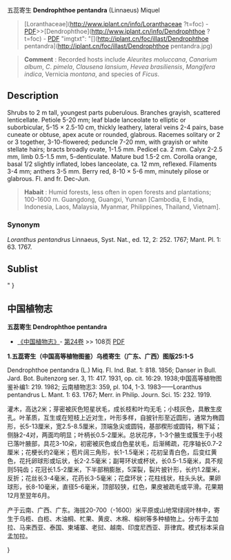 五蕊寄生 **Dendrophthoe pentandra** (Linnaeus) Miquel

> [Loranthaceae](http://www.iplant.cn/info/Loranthaceae ?t=foc) - [PDF](http://iplant.cn/foc/pdf/Loranthaceae.pdf)>>[Dendrophthoe](http://www.iplant.cn/info/Dendrophthoe ?t=foc) - [PDF](http://www.iplant.cn/foc/pdf/Dendrophthoe.pdf)
  "imgtxt": "[](http://iplant.cn/foc/illast/Dendrophthoe pentandra](http://iplant.cn/foc/illast/Dendrophthoe pentandra.jpg)

> **Comment** : 
> Recorded hosts include *Aleurites* *moluccana*, *Canarium* *album*, *C*. *pimela*, *Clausena* *lansium*, *Hevea* *brasiliensis*, *Mangifera* *indica*, Vernicia *montana*, and species of *Ficus*.

## Description

Shrubs to 2 m tall, youngest parts puberulous. Branches grayish, scattered lenticellate. Petiole 5-20 mm; leaf blade lanceolate to elliptic or suborbicular, 5-15 × 2.5-10 cm, thickly leathery, lateral veins 2-4 pairs, base cuneate or obtuse, apex acute or rounded, glabrous. Racemes solitary or 2 or 3 together, 3-10-flowered; peduncle 7-20 mm, with grayish or white stellate hairs; bracts broadly ovate, 1-1.5 mm. Pedicel ca. 2 mm. Calyx 2-2.5 mm, limb 0.5-1.5 mm, 5-denticulate. Mature bud 1.5-2 cm. Corolla orange, basal 1/2 slightly inflated, lobes lanceolate, ca. 12 mm, reflexed. Filaments 3-4 mm; anthers 3-5 mm. Berry red, 8-10 × 5-6 mm, minutely pilose or glabrous. Fl. and fr. Dec-Jun.

> **Habait** : 
> Humid forests, less often in open forests and plantations; 100-1600 m. Guangdong, Guangxi, Yunnan [Cambodia, E India, Indonesia, Laos, Malaysia, Myanmar, Philippines, Thailand, Vietnam].

### Synonym
*Loranthus* *pentandrus* Linnaeus, Syst. Nat., ed. 12, 2: 252. 1767; Mant. Pl. 1: 63. 1767.

## Sublist
"
}
## 中国植物志

**五蕊寄生 Dendrophthoe pentandra**

* [《中国植物志》](http://www.iplant.cn/frps)- [第24卷](http://www.iplant.cn/frps/vol/24) >> 108页 [PDF](http://www.iplant.cn/frps/pdf/24/108.pdf)

**1.五蕊寄生（中国高等植物图鉴）乌榄寄生（广东、广西）图版25:1-5**

Dendrophthoe pentandra (L.) Miq. Fl. Ind. Bat. 1: 818. 1856; Danser in Bull. Jard. Bot. Buitenzorg ser. 3, 11: 417. 1931, op. cit. 16:29. 1938;中国高等植物图鉴补编1: 219. 1982; 云南植物志3: 359, pl. 104, 1-3. 1983——Loranthus pentandrus L. Mant. 1: 63. 1767; Merr. in Philip. Journ. Sci. 15: 232. 1919.

灌木，高达2米；芽密被灰色短星状毛，成长枝和叶均无毛；小枝灰色，具散生皮孔。叶革质，互生或在短枝上近对生，叶形多样，自披针形至近圆形，通常为椭圆形，长5-13厘米，宽2.5-8.5厘米，顶端急尖或圆钝，基部楔形或圆钝，稍下延；侧脉2-4对，两面均明显；叶柄长0.5-2厘米。总状花序，1-3个腋生或簇生于小枝已落叶腋部，具花3-10朵，初密被灰色或白色星状毛，后渐稀疏，花序轴长0.7-2厘米；花梗长约2毫米；苞片阔三角形，长1-1.5毫米；花初呈青白色，后变红黄色，花托卵球形或坛状，长2-2.5毫米；副萼环状或杯状，长0.5-1.5毫米，具不规则5钝齿；花冠长1.5-2厘米，下半部稍膨胀，5深裂，裂片披针形，长约1.2厘米，反折；花丝长3-4毫米，花药长3-5毫米；花盘环状；花柱线状，柱头头状。果卵球形，长8-10毫米，直径5-6毫米，顶部较狭，红色，果皮被疏毛或平滑。花果期12月至翌年6月。

产于云南、广西、广东。海拔20-700（-1600）米平原或山地常绿阔叶林中，寄生于乌榄、白榄、木油桐、杧果、黄皮、木棉、榕树等多种植物上。分布于孟加拉、马来西亚、泰国、柬埔寨、老挝、越南、印度尼西亚、菲律宾。模式标本采自孟加拉。

}